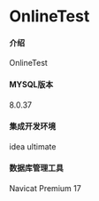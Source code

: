 # OnlineTest

#### 介绍
OnlineTest

#### MYSQL版本
8.0.37


#### 集成开发环境
idea ultimate



#### 数据库管理工具

Navicat Premium 17
